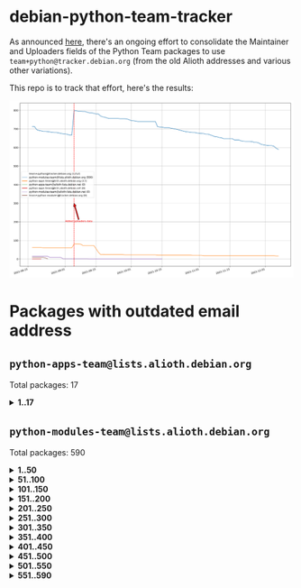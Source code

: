 # debian-python-team-tracker



As announced [here](https://lists.debian.org/debian-python/2021/08/msg00006.html), there's an ongoing effort to consolidate the Maintainer and Uploaders fields of the Python Team packages to use `team+python@tracker.debian.org` (from the old Alioth addresses and various other variations).



This repo is to track that effort, here's the results:



![Python team emails](images/python_team_emails.svg)


# Packages with outdated email address

## `python-apps-team@lists.alioth.debian.org`
Total packages: 17
<details>
<summary><b>1..17</b></summary>


| # | Package | Version |
| --- | --- | --- |
| 1 | [ctop](https://tracker.debian.org/ctop) | 1.0.0-2.1 |
| 2 | [cython](https://tracker.debian.org/cython) | 0.29.14-1 |
| 3 | [db2twitter](https://tracker.debian.org/db2twitter) | 0.6-1.1 |
| 4 | [dodgy](https://tracker.debian.org/dodgy) | 0.1.9-3 |
| 5 | [etm](https://tracker.debian.org/etm) | 3.2.30-1.1 |
| 6 | [firmware-microbit-micropython](https://tracker.debian.org/firmware-microbit-micropython) | 1.0.1-2 |
| 7 | [freealchemist](https://tracker.debian.org/freealchemist) | 0.5-1.1 |
| 8 | [kanboard-cli](https://tracker.debian.org/kanboard-cli) | 0.0.2-1.1 |
| 9 | [lightyears](https://tracker.debian.org/lightyears) | 1.4-2 |
| 10 | [muttdown](https://tracker.debian.org/muttdown) | 0.3.4-1 |
| 11 | [pipenv](https://tracker.debian.org/pipenv) | 11.9.0-1.1 |
| 12 | [prospector](https://tracker.debian.org/prospector) | 1.1.7-2 |
| 13 | [pybik](https://tracker.debian.org/pybik) | 3.0-3.1 |
| 14 | [retweet](https://tracker.debian.org/retweet) | 0.10-1.1 |
| 15 | [sen](https://tracker.debian.org/sen) | 0.6.1-0.1 |
| 16 | [sinntp](https://tracker.debian.org/sinntp) | 1.6-1.2 |
| 17 | [smem](https://tracker.debian.org/smem) | 1.5-1.1 |
</details>

## `python-modules-team@lists.alioth.debian.org`
Total packages: 590
<details>
<summary><b>1..50</b></summary>


| # | Package | Version |
| --- | --- | --- |
| 1 | [anorack](https://tracker.debian.org/anorack) | 0.2.7-1 |
| 2 | [anosql](https://tracker.debian.org/anosql) | 1.0.1-1 |
| 3 | [appdirs](https://tracker.debian.org/appdirs) | 1.4.4-1 |
| 4 | [asn1crypto](https://tracker.debian.org/asn1crypto) | 1.4.0-1 |
| 5 | [astral](https://tracker.debian.org/astral) | 1.6.1-2 |
| 6 | [authres](https://tracker.debian.org/authres) | 1.2.0-2 |
| 7 | [automat](https://tracker.debian.org/automat) | 20.2.0-1 |
| 8 | [azure-cosmos-table-python](https://tracker.debian.org/azure-cosmos-table-python) | 1.0.5+git20191025-5 |
| 9 | [bdist-nsi](https://tracker.debian.org/bdist-nsi) | 0.1.5-2 |
| 10 | [behave](https://tracker.debian.org/behave) | 1.2.6-3 |
| 11 | [bernhard](https://tracker.debian.org/bernhard) | 0.2.6-2 |
| 12 | [betamax](https://tracker.debian.org/betamax) | 0.8.1-2 |
| 13 | [bibtexparser](https://tracker.debian.org/bibtexparser) | 1.1.0+ds-3 |
| 14 | [binaryornot](https://tracker.debian.org/binaryornot) | 0.4.4+dfsg-4 |
| 15 | [bitstruct](https://tracker.debian.org/bitstruct) | 8.9.0-1 |
| 16 | [case](https://tracker.debian.org/case) | 1.5.3+dfsg-3 |
| 17 | [cerealizer](https://tracker.debian.org/cerealizer) | 0.8.1-3 |
| 18 | [chardet](https://tracker.debian.org/chardet) | 4.0.0-1 |
| 19 | [chargebee-python](https://tracker.debian.org/chargebee-python) | 1.6.6-1 |
| 20 | [chargebee2-python](https://tracker.debian.org/chargebee2-python) | 2.7.3-1 |
| 21 | [circuits](https://tracker.debian.org/circuits) | 3.1.0+ds1-2 |
| 22 | [codicefiscale](https://tracker.debian.org/codicefiscale) | 0.9+ds0-2 |
| 23 | [colorclass](https://tracker.debian.org/colorclass) | 2.2.0-2.1 |
| 24 | [colorspacious](https://tracker.debian.org/colorspacious) | 1.1.2-2 |
| 25 | [commonmark](https://tracker.debian.org/commonmark) | 0.9.1-3 |
| 26 | [constantly](https://tracker.debian.org/constantly) | 15.1.0-2 |
| 27 | [contextlib2](https://tracker.debian.org/contextlib2) | 0.6.0.post1-1 |
| 28 | [cookiecutter](https://tracker.debian.org/cookiecutter) | 1.7.3-1 |
| 29 | [coreapi](https://tracker.debian.org/coreapi) | 2.3.3-4 |
| 30 | [coreschema](https://tracker.debian.org/coreschema) | 0.0.4-3 |
| 31 | [cov-core](https://tracker.debian.org/cov-core) | 1.15.0-3 |
| 32 | [cppy](https://tracker.debian.org/cppy) | 1.1.0-2 |
| 33 | [cram](https://tracker.debian.org/cram) | 0.7-4 |
| 34 | [cssutils](https://tracker.debian.org/cssutils) | 1.0.2-3 |
| 35 | [d2to1](https://tracker.debian.org/d2to1) | 0.2.12-2 |
| 36 | [deap](https://tracker.debian.org/deap) | 1.3.1-2 |
| 37 | [debiancontributors](https://tracker.debian.org/debiancontributors) | 0.7.8-2 |
| 38 | [devpi-common](https://tracker.debian.org/devpi-common) | 3.2.2-1.1 |
| 39 | [django-ajax-selects](https://tracker.debian.org/django-ajax-selects) | 1.7.0-3 |
| 40 | [django-anymail](https://tracker.debian.org/django-anymail) | 7.1.0-1 |
| 41 | [django-bitfield](https://tracker.debian.org/django-bitfield) | 1.9.6-2 |
| 42 | [django-dirtyfields](https://tracker.debian.org/django-dirtyfields) | 1.3.1-2 |
| 43 | [django-downloadview](https://tracker.debian.org/django-downloadview) | 2.1.1-1 |
| 44 | [django-environ](https://tracker.debian.org/django-environ) | 0.4.4-2 |
| 45 | [django-filter](https://tracker.debian.org/django-filter) | 2.4.0-1 |
| 46 | [django-hvad](https://tracker.debian.org/django-hvad) | 1.8.0-1.1 |
| 47 | [django-js-reverse](https://tracker.debian.org/django-js-reverse) | 0.7.3-1.1 |
| 48 | [django-macaddress](https://tracker.debian.org/django-macaddress) | 1.5.0-2 |
| 49 | [django-markupfield](https://tracker.debian.org/django-markupfield) | 2.0.0-1 |
| 50 | [django-memoize](https://tracker.debian.org/django-memoize) | 2.2.0+dfsg-1 |
</details>
<details>
<summary><b>51..100</b></summary>

| # | Package | Version |
| --- | --- | --- |
| 51 | [django-nose](https://tracker.debian.org/django-nose) | 1.4.6-2.1 |
| 52 | [django-notification](https://tracker.debian.org/django-notification) | 1.2.0-3 |
| 53 | [django-pagination](https://tracker.debian.org/django-pagination) | 1.0.7-4 |
| 54 | [django-paintstore](https://tracker.debian.org/django-paintstore) | 0.2-4 |
| 55 | [django-picklefield](https://tracker.debian.org/django-picklefield) | 3.0.1-1 |
| 56 | [django-pipeline](https://tracker.debian.org/django-pipeline) | 1.6.14-3 |
| 57 | [django-q](https://tracker.debian.org/django-q) | 1.2.1-1 |
| 58 | [django-recurrence](https://tracker.debian.org/django-recurrence) | 1.10.3-1 |
| 59 | [django-redis-sessions](https://tracker.debian.org/django-redis-sessions) | 0.6.1-2 |
| 60 | [django-simple-redis-admin](https://tracker.debian.org/django-simple-redis-admin) | 1.4.0-2 |
| 61 | [django-stronghold](https://tracker.debian.org/django-stronghold) | 0.3.0+debian-2 |
| 62 | [django-webpack-loader](https://tracker.debian.org/django-webpack-loader) | 0.6.0-2 |
| 63 | [django-websocket-redis](https://tracker.debian.org/django-websocket-redis) | 0.4.7-2 |
| 64 | [django-wkhtmltopdf](https://tracker.debian.org/django-wkhtmltopdf) | 3.3.0-1 |
| 65 | [django-xmlrpc](https://tracker.debian.org/django-xmlrpc) | 0.1.8-2 |
| 66 | [djangorestframework-api-key](https://tracker.debian.org/djangorestframework-api-key) | 2.0.0-2 |
| 67 | [dkimpy](https://tracker.debian.org/dkimpy) | 1.0.5-1 |
| 68 | [dnsdiag](https://tracker.debian.org/dnsdiag) | 1.7.0-1.1 |
| 69 | [dockerpty](https://tracker.debian.org/dockerpty) | 0.4.1-2 |
| 70 | [dominate](https://tracker.debian.org/dominate) | 2.3.1-2 |
| 71 | [drf-generators](https://tracker.debian.org/drf-generators) | 0.5.0-1 |
| 72 | [elasticsearch-curator](https://tracker.debian.org/elasticsearch-curator) | 5.8.1-1 |
| 73 | [enum34](https://tracker.debian.org/enum34) | 1.1.6-4 |
| 74 | [enzyme](https://tracker.debian.org/enzyme) | 0.4.1-2 |
| 75 | [exam](https://tracker.debian.org/exam) | 0.10.5-3 |
| 76 | [factory-boy](https://tracker.debian.org/factory-boy) | 2.11.1-3 |
| 77 | [faker](https://tracker.debian.org/faker) | 0.9.3-0.1 |
| 78 | [fakesleep](https://tracker.debian.org/fakesleep) | 0.1-2 |
| 79 | [fastchunking](https://tracker.debian.org/fastchunking) | 0.0.3-2 |
| 80 | [feedgenerator](https://tracker.debian.org/feedgenerator) | 1.9-2 |
| 81 | [flake8-polyfill](https://tracker.debian.org/flake8-polyfill) | 1.0.2-2 |
| 82 | [flask-api](https://tracker.debian.org/flask-api) | 1.1+dfsg-1.1 |
| 83 | [flask-babelex](https://tracker.debian.org/flask-babelex) | 0.9.4-1 |
| 84 | [flask-bcrypt](https://tracker.debian.org/flask-bcrypt) | 0.7.1-2 |
| 85 | [flask-compress](https://tracker.debian.org/flask-compress) | 1.4.0-3 |
| 86 | [flask-gravatar](https://tracker.debian.org/flask-gravatar) | 0.4.2-2 |
| 87 | [flask-htmlmin](https://tracker.debian.org/flask-htmlmin) | 1.3.2-2 |
| 88 | [flask-ldapconn](https://tracker.debian.org/flask-ldapconn) | 0.7.2-1.1 |
| 89 | [flask-limiter](https://tracker.debian.org/flask-limiter) | 1.0.1-2 |
| 90 | [flask-login](https://tracker.debian.org/flask-login) | 0.5.0-1 |
| 91 | [flask-mail](https://tracker.debian.org/flask-mail) | 0.9.1+dfsg1-1.1 |
| 92 | [flask-mongoengine](https://tracker.debian.org/flask-mongoengine) | 0.9.3-4 |
| 93 | [flask-multistatic](https://tracker.debian.org/flask-multistatic) | 1.0-2 |
| 94 | [flask-paranoid](https://tracker.debian.org/flask-paranoid) | 0.2.0-3.1 |
| 95 | [flask-script](https://tracker.debian.org/flask-script) | 2.0.6-2 |
| 96 | [flask-silk](https://tracker.debian.org/flask-silk) | 0.2-18 |
| 97 | [flask-wtf](https://tracker.debian.org/flask-wtf) | 0.14.3-1 |
| 98 | [flufl.bounce](https://tracker.debian.org/flufl.bounce) | 3.0.1-1 |
| 99 | [flufl.enum](https://tracker.debian.org/flufl.enum) | 4.1.1-3 |
| 100 | [flufl.i18n](https://tracker.debian.org/flufl.i18n) | 3.0.1-1 |
</details>
<details>
<summary><b>101..150</b></summary>

| # | Package | Version |
| --- | --- | --- |
| 101 | [flufl.lock](https://tracker.debian.org/flufl.lock) | 5.0.1-1 |
| 102 | [flufl.password](https://tracker.debian.org/flufl.password) | 1.3-3 |
| 103 | [flufl.testing](https://tracker.debian.org/flufl.testing) | 0.7-2 |
| 104 | [gerritlib](https://tracker.debian.org/gerritlib) | 0.8.0-2 |
| 105 | [gmplot](https://tracker.debian.org/gmplot) | 1.2.0-2 |
| 106 | [gtextfsm](https://tracker.debian.org/gtextfsm) | 1.1.0-2 |
| 107 | [gtts](https://tracker.debian.org/gtts) | 2.0.3-1 |
| 108 | [gtts-token](https://tracker.debian.org/gtts-token) | 1.1.3-1 |
| 109 | [guzzle-sphinx-theme](https://tracker.debian.org/guzzle-sphinx-theme) | 0.7.11-5 |
| 110 | [hachoir](https://tracker.debian.org/hachoir) | 3.1.0+dfsg-3 |
| 111 | [haproxy-log-analysis](https://tracker.debian.org/haproxy-log-analysis) | 2.0~b0-2 |
| 112 | [heapdict](https://tracker.debian.org/heapdict) | 1.0.1-1 |
| 113 | [hiro](https://tracker.debian.org/hiro) | 0.5-2 |
| 114 | [hypothesis-auto](https://tracker.debian.org/hypothesis-auto) | 1.1.4-2 |
| 115 | [importmagic](https://tracker.debian.org/importmagic) | 0.1.7-2 |
| 116 | [inflection](https://tracker.debian.org/inflection) | 0.3.1-2 |
| 117 | [isodate](https://tracker.debian.org/isodate) | 0.6.0-2 |
| 118 | [jaraco.itertools](https://tracker.debian.org/jaraco.itertools) | 2.0.1-4 |
| 119 | [javaproperties](https://tracker.debian.org/javaproperties) | 0.7.0-1 |
| 120 | [jpylyzer](https://tracker.debian.org/jpylyzer) | 2.0.0-3 |
| 121 | [json-tricks](https://tracker.debian.org/json-tricks) | 3.11.0-2 |
| 122 | [jsonhyperschema-codec](https://tracker.debian.org/jsonhyperschema-codec) | 1.0.3-2 |
| 123 | [junos-eznc](https://tracker.debian.org/junos-eznc) | 2.1.7-3 |
| 124 | [jupyter-sphinx-theme](https://tracker.debian.org/jupyter-sphinx-theme) | 0.0.6+ds1-10 |
| 125 | [kitchen](https://tracker.debian.org/kitchen) | 1.2.6-2 |
| 126 | [kivy](https://tracker.debian.org/kivy) | 1.11.0-2 |
| 127 | [lazr.delegates](https://tracker.debian.org/lazr.delegates) | 2.0.3-2 |
| 128 | [lazr.smtptest](https://tracker.debian.org/lazr.smtptest) | 2.0.3-2 |
| 129 | [lexicon](https://tracker.debian.org/lexicon) | 3.3.17-1 |
| 130 | [libthumbor](https://tracker.debian.org/libthumbor) | 1.3.3-2 |
| 131 | [logilab-constraint](https://tracker.debian.org/logilab-constraint) | 0.6.0-2 |
| 132 | [mako](https://tracker.debian.org/mako) | 1.1.3+ds1-2 |
| 133 | [manuel](https://tracker.debian.org/manuel) | 1.10.1-2 |
| 134 | [markupsafe](https://tracker.debian.org/markupsafe) | 1.1.1-1 |
| 135 | [mercurial-extension-utils](https://tracker.debian.org/mercurial-extension-utils) | 1.5.1-1 |
| 136 | [mercurial-extension-utils](https://tracker.debian.org/mercurial-extension-utils) | 1.5.1-3 |
| 137 | [mercurial-keyring](https://tracker.debian.org/mercurial-keyring) | 1.3.1-3 |
| 138 | [microsoft-authentication-extensions-for-python](https://tracker.debian.org/microsoft-authentication-extensions-for-python) | 0.3.0-1 |
| 139 | [milksnake](https://tracker.debian.org/milksnake) | 0.1.5-1 |
| 140 | [mimerender](https://tracker.debian.org/mimerender) | 0.6.0-2 |
| 141 | [mmllib](https://tracker.debian.org/mmllib) | 0.3.0.post1-2 |
| 142 | [mockldap](https://tracker.debian.org/mockldap) | 0.3.0-4 |
| 143 | [modernize](https://tracker.debian.org/modernize) | 0.7-2 |
| 144 | [moksha.common](https://tracker.debian.org/moksha.common) | 1.2.5-4 |
| 145 | [mrtparse](https://tracker.debian.org/mrtparse) | 1.6-2 |
| 146 | [musicbrainzngs](https://tracker.debian.org/musicbrainzngs) | 0.7.1-2 |
| 147 | [mutagen](https://tracker.debian.org/mutagen) | 1.45.1-2 |
| 148 | [mwic](https://tracker.debian.org/mwic) | 0.7.8-1 |
| 149 | [mysql-connector-python](https://tracker.debian.org/mysql-connector-python) | 8.0.15-2 |
| 150 | [nb2plots](https://tracker.debian.org/nb2plots) | 0.6-2 |
</details>
<details>
<summary><b>151..200</b></summary>

| # | Package | Version |
| --- | --- | --- |
| 151 | [netmiko](https://tracker.debian.org/netmiko) | 2.4.2-1 |
| 152 | [networkx](https://tracker.debian.org/networkx) | 2.5+ds-2 |
| 153 | [nose](https://tracker.debian.org/nose) | 1.3.7-6 |
| 154 | [nose2](https://tracker.debian.org/nose2) | 0.9.2-1 |
| 155 | [nose2-cov](https://tracker.debian.org/nose2-cov) | 1.0a4-3 |
| 156 | [ntplib](https://tracker.debian.org/ntplib) | 0.3.3-2 |
| 157 | [numpy-stl](https://tracker.debian.org/numpy-stl) | 2.9.0-1 |
| 158 | [numpydoc](https://tracker.debian.org/numpydoc) | 1.1.0-3 |
| 159 | [obsub](https://tracker.debian.org/obsub) | 0.2-4 |
| 160 | [okasha](https://tracker.debian.org/okasha) | 0.2.4-4 |
| 161 | [overpass](https://tracker.debian.org/overpass) | 0.7-1 |
| 162 | [pastescript](https://tracker.debian.org/pastescript) | 2.0.2-4 |
| 163 | [pcapy](https://tracker.debian.org/pcapy) | 0.11.4-2 |
| 164 | [pep8](https://tracker.debian.org/pep8) | 1.7.1-9 |
| 165 | [pep8-naming](https://tracker.debian.org/pep8-naming) | 0.10.0-1 |
| 166 | [pg8000](https://tracker.debian.org/pg8000) | 1.10.6-2 |
| 167 | [pidcat](https://tracker.debian.org/pidcat) | 2.1.0-4 |
| 168 | [pilkit](https://tracker.debian.org/pilkit) | 2.0-3 |
| 169 | [plastex](https://tracker.debian.org/plastex) | 2.1-2 |
| 170 | [portio](https://tracker.debian.org/portio) | 0.5-4 |
| 171 | [postgresfixture](https://tracker.debian.org/postgresfixture) | 0.4.2-1 |
| 172 | [power](https://tracker.debian.org/power) | 1.4+dfsg-4 |
| 173 | [pprintpp](https://tracker.debian.org/pprintpp) | 0.4.0-2 |
| 174 | [preggy](https://tracker.debian.org/preggy) | 1.4.4-1 |
| 175 | [prettytable](https://tracker.debian.org/prettytable) | 0.7.2-5 |
| 176 | [proxmoxer](https://tracker.debian.org/proxmoxer) | 1.0.3-2 |
| 177 | [ptable](https://tracker.debian.org/ptable) | 0.9.2-2 |
| 178 | [py-macaroon-bakery](https://tracker.debian.org/py-macaroon-bakery) | 1.3.1-1 |
| 179 | [py-radix](https://tracker.debian.org/py-radix) | 0.10.0-3 |
| 180 | [py3dns](https://tracker.debian.org/py3dns) | 3.2.1-1 |
| 181 | [pyasn1](https://tracker.debian.org/pyasn1) | 0.4.8-1 |
| 182 | [pybindgen](https://tracker.debian.org/pybindgen) | 0.20.0+dfsg1-2 |
| 183 | [pycairo](https://tracker.debian.org/pycairo) | 1.16.2-3 |
| 184 | [pycairo](https://tracker.debian.org/pycairo) | 1.16.2-4 |
| 185 | [pycallgraph](https://tracker.debian.org/pycallgraph) | 1.1.3-1.2 |
| 186 | [pycifrw](https://tracker.debian.org/pycifrw) | 4.4-2 |
| 187 | [pyclamd](https://tracker.debian.org/pyclamd) | 0.4.0-2 |
| 188 | [pycodestyle](https://tracker.debian.org/pycodestyle) | 2.6.0-1 |
| 189 | [pycxx](https://tracker.debian.org/pycxx) | 7.1.4-0.2 |
| 190 | [pydbus](https://tracker.debian.org/pydbus) | 0.6.0-4 |
| 191 | [pydenticon](https://tracker.debian.org/pydenticon) | 0.3.1-2 |
| 192 | [pydispatcher](https://tracker.debian.org/pydispatcher) | 2.0.5-2 |
| 193 | [pydle](https://tracker.debian.org/pydle) | 0.9.4-2 |
| 194 | [pyeapi](https://tracker.debian.org/pyeapi) | 0.8.1-2 |
| 195 | [pyee](https://tracker.debian.org/pyee) | 7.0.2-1 |
| 196 | [pyenchant](https://tracker.debian.org/pyenchant) | 3.2.0-1 |
| 197 | [pyfg](https://tracker.debian.org/pyfg) | 0.50-2 |
| 198 | [pyfiglet](https://tracker.debian.org/pyfiglet) | 0.8.0+dfsg-1 |
| 199 | [pyfribidi](https://tracker.debian.org/pyfribidi) | 0.12.0+repack-7 |
| 200 | [pygame](https://tracker.debian.org/pygame) | 1.9.6+dfsg-2 |
</details>
<details>
<summary><b>201..250</b></summary>

| # | Package | Version |
| --- | --- | --- |
| 201 | [pygeoif](https://tracker.debian.org/pygeoif) | 0.7-2 |
| 202 | [pygments](https://tracker.debian.org/pygments) | 2.3.1+dfsg-3 |
| 203 | [pygtail](https://tracker.debian.org/pygtail) | 0.6.1-2 |
| 204 | [pygtkspellcheck](https://tracker.debian.org/pygtkspellcheck) | 4.0.5-2 |
| 205 | [pyhamcrest](https://tracker.debian.org/pyhamcrest) | 1.9.0-3 |
| 206 | [pyinotify](https://tracker.debian.org/pyinotify) | 0.9.6-1.3 |
| 207 | [pyiosxr](https://tracker.debian.org/pyiosxr) | 0.52-1.1 |
| 208 | [pyjavaproperties](https://tracker.debian.org/pyjavaproperties) | 0.7-2 |
| 209 | [pyjokes](https://tracker.debian.org/pyjokes) | 0.5.0-3 |
| 210 | [pykcs11](https://tracker.debian.org/pykcs11) | 1.5.10-1 |
| 211 | [pylama](https://tracker.debian.org/pylama) | 7.4.3-3 |
| 212 | [pylibmc](https://tracker.debian.org/pylibmc) | 1.5.2-3 |
| 213 | [pylint-celery](https://tracker.debian.org/pylint-celery) | 0.3-5 |
| 214 | [pylint-common](https://tracker.debian.org/pylint-common) | 0.2.5-4 |
| 215 | [pylint-django](https://tracker.debian.org/pylint-django) | 2.0.13-1 |
| 216 | [pylint-flask](https://tracker.debian.org/pylint-flask) | 0.5-4 |
| 217 | [pylint-plugin-utils](https://tracker.debian.org/pylint-plugin-utils) | 0.6-1 |
| 218 | [pymacs](https://tracker.debian.org/pymacs) | 0.25-3 |
| 219 | [pymodbus](https://tracker.debian.org/pymodbus) | 2.1.0+dfsg-2 |
| 220 | [pynag](https://tracker.debian.org/pynag) | 1.1.2+dfsg-2 |
| 221 | [pynliner](https://tracker.debian.org/pynliner) | 0.8.0-2 |
| 222 | [pyopengl](https://tracker.debian.org/pyopengl) | 3.1.5+dfsg-1 |
| 223 | [pyparsing](https://tracker.debian.org/pyparsing) | 2.4.7-1 |
| 224 | [pyprind](https://tracker.debian.org/pyprind) | 2.11.2-2 |
| 225 | [pyquery](https://tracker.debian.org/pyquery) | 1.2.9-4 |
| 226 | [pyrad](https://tracker.debian.org/pyrad) | 2.1-2 |
| 227 | [pyrsistent](https://tracker.debian.org/pyrsistent) | 0.15.5-1 |
| 228 | [pysimplesoap](https://tracker.debian.org/pysimplesoap) | 1.16.2-3 |
| 229 | [pysmi](https://tracker.debian.org/pysmi) | 0.3.2-2 |
| 230 | [pysodium](https://tracker.debian.org/pysodium) | 0.7.0-2 |
| 231 | [pyspf](https://tracker.debian.org/pyspf) | 2.0.14-2 |
| 232 | [pysrt](https://tracker.debian.org/pysrt) | 1.0.1-2 |
| 233 | [pyssim](https://tracker.debian.org/pyssim) | 0.2-2 |
| 234 | [pytaglib](https://tracker.debian.org/pytaglib) | 0.3.6+dfsg-2 |
| 235 | [pytds](https://tracker.debian.org/pytds) | 1.10.0-1 |
| 236 | [pytest-arraydiff](https://tracker.debian.org/pytest-arraydiff) | 0.3-1 |
| 237 | [pytest-bdd](https://tracker.debian.org/pytest-bdd) | 3.2.1-1 |
| 238 | [pytest-cookies](https://tracker.debian.org/pytest-cookies) | 0.4.0-1 |
| 239 | [pytest-django](https://tracker.debian.org/pytest-django) | 3.5.1-1 |
| 240 | [pytest-expect](https://tracker.debian.org/pytest-expect) | 1.1.0-2 |
| 241 | [pytest-forked](https://tracker.debian.org/pytest-forked) | 1.3.0-1 |
| 242 | [pytest-httpbin](https://tracker.debian.org/pytest-httpbin) | 1.0.0-2 |
| 243 | [pytest-instafail](https://tracker.debian.org/pytest-instafail) | 0.4.2-1 |
| 244 | [pytest-remotedata](https://tracker.debian.org/pytest-remotedata) | 0.3.2-1 |
| 245 | [pytest-runner](https://tracker.debian.org/pytest-runner) | 2.11.1-1.2 |
| 246 | [pytest-sugar](https://tracker.debian.org/pytest-sugar) | 0.9.4-1 |
| 247 | [pytest-tornado](https://tracker.debian.org/pytest-tornado) | 0.8.1-1 |
| 248 | [pytest-vcr](https://tracker.debian.org/pytest-vcr) | 1.0.2-2 |
| 249 | [python-activipy](https://tracker.debian.org/python-activipy) | 0.1-7 |
| 250 | [python-adal](https://tracker.debian.org/python-adal) | 1.2.2-1 |
</details>
<details>
<summary><b>251..300</b></summary>

| # | Package | Version |
| --- | --- | --- |
| 251 | [python-aiohttp-session](https://tracker.debian.org/python-aiohttp-session) | 2.9.0-2 |
| 252 | [python-aioinflux](https://tracker.debian.org/python-aioinflux) | 0.9.0-2 |
| 253 | [python-aiomeasures](https://tracker.debian.org/python-aiomeasures) | 0.5.14-3 |
| 254 | [python-amqplib](https://tracker.debian.org/python-amqplib) | 1.0.2-2 |
| 255 | [python-apptools](https://tracker.debian.org/python-apptools) | 4.5.0-1.1 |
| 256 | [python-aptly](https://tracker.debian.org/python-aptly) | 0.12.10-2 |
| 257 | [python-args](https://tracker.debian.org/python-args) | 0.1.0-3 |
| 258 | [python-arpy](https://tracker.debian.org/python-arpy) | 1.1.1-4 |
| 259 | [python-astor](https://tracker.debian.org/python-astor) | 0.8.1-1 |
| 260 | [python-base58](https://tracker.debian.org/python-base58) | 1.0.3-1.1 |
| 261 | [python-bcdoc](https://tracker.debian.org/python-bcdoc) | 0.16.0-2 |
| 262 | [python-bioblend](https://tracker.debian.org/python-bioblend) | 0.7.0-3 |
| 263 | [python-bitbucket-api](https://tracker.debian.org/python-bitbucket-api) | 0.5.0-3 |
| 264 | [python-box](https://tracker.debian.org/python-box) | 3.4.6-2 |
| 265 | [python-btrees](https://tracker.debian.org/python-btrees) | 4.3.1-2 |
| 266 | [python-cachecontrol](https://tracker.debian.org/python-cachecontrol) | 0.12.6-1 |
| 267 | [python-can](https://tracker.debian.org/python-can) | 3.3.2.final~github-2 |
| 268 | [python-cement](https://tracker.debian.org/python-cement) | 2.10.0-2 |
| 269 | [python-cerberus](https://tracker.debian.org/python-cerberus) | 1.3.2-1 |
| 270 | [python-click-log](https://tracker.debian.org/python-click-log) | 0.2.1-2 |
| 271 | [python-clint](https://tracker.debian.org/python-clint) | 0.5.1-3 |
| 272 | [python-cluster](https://tracker.debian.org/python-cluster) | 1.3.3-3 |
| 273 | [python-cmarkgfm](https://tracker.debian.org/python-cmarkgfm) | 0.4.2-1 |
| 274 | [python-coloredlogs](https://tracker.debian.org/python-coloredlogs) | 7.3-2 |
| 275 | [python-colour](https://tracker.debian.org/python-colour) | 0.1.5-2 |
| 276 | [python-consul](https://tracker.debian.org/python-consul) | 0.7.1-1.1 |
| 277 | [python-cookies](https://tracker.debian.org/python-cookies) | 2.2.1-3 |
| 278 | [python-cpuinfo](https://tracker.debian.org/python-cpuinfo) | 5.0.0-2 |
| 279 | [python-crcmod](https://tracker.debian.org/python-crcmod) | 1.7+dfsg-2 |
| 280 | [python-cs](https://tracker.debian.org/python-cs) | 2.7.1-1 |
| 281 | [python-cssselect2](https://tracker.debian.org/python-cssselect2) | 0.3.0-1 |
| 282 | [python-dbfread](https://tracker.debian.org/python-dbfread) | 2.0.7-3 |
| 283 | [python-decorator](https://tracker.debian.org/python-decorator) | 4.4.2-2 |
| 284 | [python-demjson](https://tracker.debian.org/python-demjson) | 2.2.4-5 |
| 285 | [python-diaspy](https://tracker.debian.org/python-diaspy) | 0.6.0-2 |
| 286 | [python-dict2xml](https://tracker.debian.org/python-dict2xml) | 1.7.0-1 |
| 287 | [python-dictobj](https://tracker.debian.org/python-dictobj) | 0.4-4 |
| 288 | [python-distro](https://tracker.debian.org/python-distro) | 1.5.0-1 |
| 289 | [python-distutils-extra](https://tracker.debian.org/python-distutils-extra) | 2.45 |
| 290 | [python-django-casclient](https://tracker.debian.org/python-django-casclient) | 1.5.3-1 |
| 291 | [python-django-dbconn-retry](https://tracker.debian.org/python-django-dbconn-retry) | 0.1.5-1.1 |
| 292 | [python-django-etcd-settings](https://tracker.debian.org/python-django-etcd-settings) | 0.1.13+dfsg-3 |
| 293 | [python-django-gravatar2](https://tracker.debian.org/python-django-gravatar2) | 1.4.4-2 |
| 294 | [python-django-jsonfield](https://tracker.debian.org/python-django-jsonfield) | 1.4.0-2 |
| 295 | [python-django-push-notifications](https://tracker.debian.org/python-django-push-notifications) | 1.4.1-1 |
| 296 | [python-django-simple-history](https://tracker.debian.org/python-django-simple-history) | 2.7.0-1.1 |
| 297 | [python-django-split-settings](https://tracker.debian.org/python-django-split-settings) | 0.3.0-2 |
| 298 | [python-docutils](https://tracker.debian.org/python-docutils) | 0.16+dfsg-2 |
| 299 | [python-doubleratchet](https://tracker.debian.org/python-doubleratchet) | 0.6.0-2 |
| 300 | [python-dpkt](https://tracker.debian.org/python-dpkt) | 1.9.2-2 |
</details>
<details>
<summary><b>301..350</b></summary>

| # | Package | Version |
| --- | --- | --- |
| 301 | [python-easywebdav](https://tracker.debian.org/python-easywebdav) | 1.2.0-8 |
| 302 | [python-envisage](https://tracker.debian.org/python-envisage) | 4.9.0-2.1 |
| 303 | [python-envparse](https://tracker.debian.org/python-envparse) | 0.2.0-2 |
| 304 | [python-envs](https://tracker.debian.org/python-envs) | 1.2.6-1.1 |
| 305 | [python-epc](https://tracker.debian.org/python-epc) | 0.0.5-3 |
| 306 | [python-etcd](https://tracker.debian.org/python-etcd) | 0.4.5-2 |
| 307 | [python-ethtool](https://tracker.debian.org/python-ethtool) | 0.14-3 |
| 308 | [python-ewmh](https://tracker.debian.org/python-ewmh) | 0.1.6-2 |
| 309 | [python-exotel](https://tracker.debian.org/python-exotel) | 0.1.5-2 |
| 310 | [python-feather-format](https://tracker.debian.org/python-feather-format) | 0.3.1+dfsg1-4 |
| 311 | [python-flaky](https://tracker.debian.org/python-flaky) | 3.7.0-1 |
| 312 | [python-flask-marshmallow](https://tracker.debian.org/python-flask-marshmallow) | 0.10.1-4 |
| 313 | [python-flask-seeder](https://tracker.debian.org/python-flask-seeder) | 0.1~a2-2 |
| 314 | [python-ftputil](https://tracker.debian.org/python-ftputil) | 3.4-3 |
| 315 | [python-genty](https://tracker.debian.org/python-genty) | 1.3.2-1 |
| 316 | [python-geoip](https://tracker.debian.org/python-geoip) | 1.3.2-3 |
| 317 | [python-geoip2](https://tracker.debian.org/python-geoip2) | 2.9.0+dfsg1-2 |
| 318 | [python-getdns](https://tracker.debian.org/python-getdns) | 1.0.0~b1-2 |
| 319 | [python-gflags](https://tracker.debian.org/python-gflags) | 1.5.1-7 |
| 320 | [python-glob2](https://tracker.debian.org/python-glob2) | 0.5-3 |
| 321 | [python-hashids](https://tracker.debian.org/python-hashids) | 1.3.1-1 |
| 322 | [python-hidapi](https://tracker.debian.org/python-hidapi) | 0.9.0.post3-2 |
| 323 | [python-hiredis](https://tracker.debian.org/python-hiredis) | 1.0.1-1 |
| 324 | [python-hpilo](https://tracker.debian.org/python-hpilo) | 4.3-3 |
| 325 | [python-html2text](https://tracker.debian.org/python-html2text) | 2020.1.16-1 |
| 326 | [python-http-parser](https://tracker.debian.org/python-http-parser) | 0.9.0-1 |
| 327 | [python-httptools](https://tracker.debian.org/python-httptools) | 0.1.1-1 |
| 328 | [python-icalendar](https://tracker.debian.org/python-icalendar) | 4.0.3-4 |
| 329 | [python-idna](https://tracker.debian.org/python-idna) | 2.10-1 |
| 330 | [python-iniparse](https://tracker.debian.org/python-iniparse) | 0.4-3 |
| 331 | [python-ipaddr](https://tracker.debian.org/python-ipaddr) | 2.2.0-4 |
| 332 | [python-ipaddress](https://tracker.debian.org/python-ipaddress) | 1.0.23-1 |
| 333 | [python-ipfix](https://tracker.debian.org/python-ipfix) | 0.9.7-2 |
| 334 | [python-irodsclient](https://tracker.debian.org/python-irodsclient) | 0.8.1-2 |
| 335 | [python-isc-dhcp-leases](https://tracker.debian.org/python-isc-dhcp-leases) | 0.9.1-2 |
| 336 | [python-iso3166](https://tracker.debian.org/python-iso3166) | 0.8.git20170319-2 |
| 337 | [python-isoweek](https://tracker.debian.org/python-isoweek) | 1.3.3-3 |
| 338 | [python-jmespath](https://tracker.debian.org/python-jmespath) | 0.10.0-1 |
| 339 | [python-jsonrpc](https://tracker.debian.org/python-jsonrpc) | 1.13.0-1 |
| 340 | [python-junit-xml](https://tracker.debian.org/python-junit-xml) | 1.9-1 |
| 341 | [python-kanboard](https://tracker.debian.org/python-kanboard) | 1.0.1-1.1 |
| 342 | [python-langdetect](https://tracker.debian.org/python-langdetect) | 1.0.7-4 |
| 343 | [python-ldap](https://tracker.debian.org/python-ldap) | 3.2.0-4 |
| 344 | [python-ldapdomaindump](https://tracker.debian.org/python-ldapdomaindump) | 0.9.3-1 |
| 345 | [python-libguess](https://tracker.debian.org/python-libguess) | 1.1-4 |
| 346 | [python-logfury](https://tracker.debian.org/python-logfury) | 0.1.2-4 |
| 347 | [python-lupa](https://tracker.debian.org/python-lupa) | 1.9+dfsg-1 |
| 348 | [python-mailer](https://tracker.debian.org/python-mailer) | 0.8.1-4 |
| 349 | [python-mastodon](https://tracker.debian.org/python-mastodon) | 1.5.1-1 |
| 350 | [python-mccabe](https://tracker.debian.org/python-mccabe) | 0.6.1-3 |
</details>
<details>
<summary><b>351..400</b></summary>

| # | Package | Version |
| --- | --- | --- |
| 351 | [python-measurement](https://tracker.debian.org/python-measurement) | 2.0.1-2 |
| 352 | [python-mechanize](https://tracker.debian.org/python-mechanize) | 1:0.4.5-2 |
| 353 | [python-meld3](https://tracker.debian.org/python-meld3) | 1.0.2-3 |
| 354 | [python-mnemonic](https://tracker.debian.org/python-mnemonic) | 0.19-1 |
| 355 | [python-model-mommy](https://tracker.debian.org/python-model-mommy) | 1.6.0-2 |
| 356 | [python-morris](https://tracker.debian.org/python-morris) | 1.2-2 |
| 357 | [python-mpegdash](https://tracker.debian.org/python-mpegdash) | 0.2.0-1 |
| 358 | [python-msrestazure](https://tracker.debian.org/python-msrestazure) | 0.6.2-1 |
| 359 | [python-multidict](https://tracker.debian.org/python-multidict) | 5.1.0-1 |
| 360 | [python-munch](https://tracker.debian.org/python-munch) | 2.3.2-2 |
| 361 | [python-murmurhash](https://tracker.debian.org/python-murmurhash) | 1.0.2-1 |
| 362 | [python-nacl](https://tracker.debian.org/python-nacl) | 1.4.0-1 |
| 363 | [python-nine](https://tracker.debian.org/python-nine) | 1.1.0-1 |
| 364 | [python-noise](https://tracker.debian.org/python-noise) | 1.2.3-3 |
| 365 | [python-notify2](https://tracker.debian.org/python-notify2) | 0.3-4 |
| 366 | [python-ntlm-auth](https://tracker.debian.org/python-ntlm-auth) | 1.4.0-1 |
| 367 | [python-oauth](https://tracker.debian.org/python-oauth) | 1.0.1-6 |
| 368 | [python-offtrac](https://tracker.debian.org/python-offtrac) | 0.1.0-2.1 |
| 369 | [python-ofxclient](https://tracker.debian.org/python-ofxclient) | 2.0.4-2 |
| 370 | [python-opcua](https://tracker.debian.org/python-opcua) | 0.98.11-1 |
| 371 | [python-openid-cla](https://tracker.debian.org/python-openid-cla) | 1.2-2 |
| 372 | [python-openid-teams](https://tracker.debian.org/python-openid-teams) | 1.2-2 |
| 373 | [python-openidc-client](https://tracker.debian.org/python-openidc-client) | 0.6.0-1.1 |
| 374 | [python-opentimestamps](https://tracker.debian.org/python-opentimestamps) | 0.4.1-1 |
| 375 | [python-padme](https://tracker.debian.org/python-padme) | 1.1.1-3 |
| 376 | [python-pampy](https://tracker.debian.org/python-pampy) | 1.8.4-2 |
| 377 | [python-pamqp](https://tracker.debian.org/python-pamqp) | 2.3.0-2 |
| 378 | [python-parse-type](https://tracker.debian.org/python-parse-type) | 0.3.4-3 |
| 379 | [python-path-and-address](https://tracker.debian.org/python-path-and-address) | 2.0.1-2 |
| 380 | [python-pathtools](https://tracker.debian.org/python-pathtools) | 0.1.2-4 |
| 381 | [python-paypal](https://tracker.debian.org/python-paypal) | 1.2.5-3 |
| 382 | [python-peakutils](https://tracker.debian.org/python-peakutils) | 1.3.3+ds-2 |
| 383 | [python-pem](https://tracker.debian.org/python-pem) | 19.1.0-1 |
| 384 | [python-persistent](https://tracker.debian.org/python-persistent) | 4.6.4-0.2 |
| 385 | [python-pex](https://tracker.debian.org/python-pex) | 1.1.14-3.1 |
| 386 | [python-pgbouncer](https://tracker.debian.org/python-pgbouncer) | 0.0.9-3 |
| 387 | [python-pgpdump](https://tracker.debian.org/python-pgpdump) | 1.5-2 |
| 388 | [python-pgspecial](https://tracker.debian.org/python-pgspecial) | 1.11.10+dfsg1-1 |
| 389 | [python-phonenumbers](https://tracker.debian.org/python-phonenumbers) | 8.12.1-1 |
| 390 | [python-picklable-itertools](https://tracker.debian.org/python-picklable-itertools) | 0.1.1-3 |
| 391 | [python-plaster](https://tracker.debian.org/python-plaster) | 1.0-2 |
| 392 | [python-plaster-pastedeploy](https://tracker.debian.org/python-plaster-pastedeploy) | 0.5-3 |
| 393 | [python-prctl](https://tracker.debian.org/python-prctl) | 1.7-2 |
| 394 | [python-preshed](https://tracker.debian.org/python-preshed) | 3.0.2-1 |
| 395 | [python-pretend](https://tracker.debian.org/python-pretend) | 1.0.9-1 |
| 396 | [python-prettylog](https://tracker.debian.org/python-prettylog) | 0.1.0-2 |
| 397 | [python-priority](https://tracker.debian.org/python-priority) | 1.3.0-3 |
| 398 | [python-progress](https://tracker.debian.org/python-progress) | 1.5-1 |
| 399 | [python-progressbar](https://tracker.debian.org/python-progressbar) | 2.5-2 |
| 400 | [python-prov](https://tracker.debian.org/python-prov) | 1.5.2-2 |
</details>
<details>
<summary><b>401..450</b></summary>

| # | Package | Version |
| --- | --- | --- |
| 401 | [python-pskc](https://tracker.debian.org/python-pskc) | 1.1-3 |
| 402 | [python-publicsuffix2](https://tracker.debian.org/python-publicsuffix2) | 2.20191221-2 |
| 403 | [python-py-zipkin](https://tracker.debian.org/python-py-zipkin) | 0.15.0-1.1 |
| 404 | [python-pyasn1-modules](https://tracker.debian.org/python-pyasn1-modules) | 0.2.1-1 |
| 405 | [python-pyface](https://tracker.debian.org/python-pyface) | 6.1.2-2 |
| 406 | [python-pyftpdlib](https://tracker.debian.org/python-pyftpdlib) | 1.5.4-2 |
| 407 | [python-pygerrit2](https://tracker.debian.org/python-pygerrit2) | 2.0.4-2 |
| 408 | [python-pygtrie](https://tracker.debian.org/python-pygtrie) | 2.2-1.1 |
| 409 | [python-pypump](https://tracker.debian.org/python-pypump) | 0.7-3 |
| 410 | [python-pysnmp4-apps](https://tracker.debian.org/python-pysnmp4-apps) | 0.3.2-2.2 |
| 411 | [python-pysnmp4-mibs](https://tracker.debian.org/python-pysnmp4-mibs) | 0.1.3-3 |
| 412 | [python-pytest-benchmark](https://tracker.debian.org/python-pytest-benchmark) | 3.2.2-2 |
| 413 | [python-pyvmomi](https://tracker.debian.org/python-pyvmomi) | 6.7.1-3 |
| 414 | [python-qtpy](https://tracker.debian.org/python-qtpy) | 1.9.0-3 |
| 415 | [python-rarfile](https://tracker.debian.org/python-rarfile) | 3.1-1 |
| 416 | [python-ratelimiter](https://tracker.debian.org/python-ratelimiter) | 1.2.0.post0-1 |
| 417 | [python-redisearch-py](https://tracker.debian.org/python-redisearch-py) | 1.0.0-1 |
| 418 | [python-releases](https://tracker.debian.org/python-releases) | 1.6.3-1 |
| 419 | [python-repoze.lru](https://tracker.debian.org/python-repoze.lru) | 0.7-2 |
| 420 | [python-repoze.sphinx.autointerface](https://tracker.debian.org/python-repoze.sphinx.autointerface) | 0.8-0.2 |
| 421 | [python-repoze.tm2](https://tracker.debian.org/python-repoze.tm2) | 2.0-2 |
| 422 | [python-requests-cache](https://tracker.debian.org/python-requests-cache) | 0.5.2-1 |
| 423 | [python-requests-ntlm](https://tracker.debian.org/python-requests-ntlm) | 1.1.0-1.1 |
| 424 | [python-requirements-detector](https://tracker.debian.org/python-requirements-detector) | 0.6-2 |
| 425 | [python-restless](https://tracker.debian.org/python-restless) | 2.1.1-2 |
| 426 | [python-roman](https://tracker.debian.org/python-roman) | 2.0.0-4 |
| 427 | [python-rpaths](https://tracker.debian.org/python-rpaths) | 0.13-1.1 |
| 428 | [python-rply](https://tracker.debian.org/python-rply) | 0.7.7-2 |
| 429 | [python-schedutils](https://tracker.debian.org/python-schedutils) | 0.6-2.1 |
| 430 | [python-schema](https://tracker.debian.org/python-schema) | 0.6.7-3 |
| 431 | [python-schroot](https://tracker.debian.org/python-schroot) | 0.4-4 |
| 432 | [python-scp](https://tracker.debian.org/python-scp) | 0.13.0-2 |
| 433 | [python-scrapy-djangoitem](https://tracker.debian.org/python-scrapy-djangoitem) | 1.1.1-4 |
| 434 | [python-scripttest](https://tracker.debian.org/python-scripttest) | 1.3-3 |
| 435 | [python-scruffy](https://tracker.debian.org/python-scruffy) | 0.3.3-2 |
| 436 | [python-sdnotify](https://tracker.debian.org/python-sdnotify) | 0.3.1-2 |
| 437 | [python-serverfiles](https://tracker.debian.org/python-serverfiles) | 0.3.0-1 |
| 438 | [python-service-identity](https://tracker.debian.org/python-service-identity) | 18.1.0-6 |
| 439 | [python-sexpdata](https://tracker.debian.org/python-sexpdata) | 0.0.3-2 |
| 440 | [python-shade](https://tracker.debian.org/python-shade) | 1.30.0-3 |
| 441 | [python-shellescape](https://tracker.debian.org/python-shellescape) | 3.4.1-4 |
| 442 | [python-simpy](https://tracker.debian.org/python-simpy) | 2.3.1+dfsg-2 |
| 443 | [python-simpy3](https://tracker.debian.org/python-simpy3) | 3.0.11-2 |
| 444 | [python-slimmer](https://tracker.debian.org/python-slimmer) | 0.1.30-8 |
| 445 | [python-slugify](https://tracker.debian.org/python-slugify) | 4.0.0-1 |
| 446 | [python-smstrade](https://tracker.debian.org/python-smstrade) | 0.2.4-6 |
| 447 | [python-socketpool](https://tracker.debian.org/python-socketpool) | 0.5.3-5 |
| 448 | [python-sphinx-issues](https://tracker.debian.org/python-sphinx-issues) | 1.2.0-2 |
| 449 | [python-spur](https://tracker.debian.org/python-spur) | 0.3.21-1 |
| 450 | [python-srp](https://tracker.debian.org/python-srp) | 1.0.15-1 |
</details>
<details>
<summary><b>451..500</b></summary>

| # | Package | Version |
| --- | --- | --- |
| 451 | [python-statsd](https://tracker.debian.org/python-statsd) | 3.3.0-2 |
| 452 | [python-stopit](https://tracker.debian.org/python-stopit) | 1.1.2-1 |
| 453 | [python-structlog](https://tracker.debian.org/python-structlog) | 20.1.0-1 |
| 454 | [python-sunlight](https://tracker.debian.org/python-sunlight) | 1.1.5-3 |
| 455 | [python-suntime](https://tracker.debian.org/python-suntime) | 1.2.5-2 |
| 456 | [python-tblib](https://tracker.debian.org/python-tblib) | 1.7.0-1 |
| 457 | [python-tempita](https://tracker.debian.org/python-tempita) | 0.5.2-6 |
| 458 | [python-tesserocr](https://tracker.debian.org/python-tesserocr) | 2.5.0-1 |
| 459 | [python-test-server](https://tracker.debian.org/python-test-server) | 0.0.27-2 |
| 460 | [python-testing.common.database](https://tracker.debian.org/python-testing.common.database) | 2.0.0-2 |
| 461 | [python-testing.mysqld](https://tracker.debian.org/python-testing.mysqld) | 1.4.0-4 |
| 462 | [python-testing.postgresql](https://tracker.debian.org/python-testing.postgresql) | 1.3.0-2 |
| 463 | [python-thriftpy](https://tracker.debian.org/python-thriftpy) | 0.3.9+ds1-1 |
| 464 | [python-timeline](https://tracker.debian.org/python-timeline) | 0.0.7-2 |
| 465 | [python-tinycss](https://tracker.debian.org/python-tinycss) | 0.4-3 |
| 466 | [python-tinycss2](https://tracker.debian.org/python-tinycss2) | 1.0.2-1 |
| 467 | [python-tktreectrl](https://tracker.debian.org/python-tktreectrl) | 2.0.2-3 |
| 468 | [python-toml](https://tracker.debian.org/python-toml) | 0.10.1-1 |
| 469 | [python-traits](https://tracker.debian.org/python-traits) | 5.2.0-2 |
| 470 | [python-traitsui](https://tracker.debian.org/python-traitsui) | 6.1.3-3 |
| 471 | [python-translationstring](https://tracker.debian.org/python-translationstring) | 1.4-1 |
| 472 | [python-trie](https://tracker.debian.org/python-trie) | 0.2+ds-2 |
| 473 | [python-twitter](https://tracker.debian.org/python-twitter) | 3.3-2 |
| 474 | [python-typeguard](https://tracker.debian.org/python-typeguard) | 2.2.2-1.1 |
| 475 | [python-tzlocal](https://tracker.debian.org/python-tzlocal) | 2.1-1 |
| 476 | [python-udatetime](https://tracker.debian.org/python-udatetime) | 0.0.16-4 |
| 477 | [python-unicodecsv](https://tracker.debian.org/python-unicodecsv) | 0.14.1-2 |
| 478 | [python-unidiff](https://tracker.debian.org/python-unidiff) | 0.5.5-2 |
| 479 | [python-urlobject](https://tracker.debian.org/python-urlobject) | 2.4.3-3 |
| 480 | [python-urwidtrees](https://tracker.debian.org/python-urwidtrees) | 1.0.3.dev0-1 |
| 481 | [python-utils](https://tracker.debian.org/python-utils) | 2.3.0-2 |
| 482 | [python-vagrant](https://tracker.debian.org/python-vagrant) | 0.5.15-3 |
| 483 | [python-venusian](https://tracker.debian.org/python-venusian) | 3.0.0-1 |
| 484 | [python-vobject](https://tracker.debian.org/python-vobject) | 0.9.6.1-0.2 |
| 485 | [python-webencodings](https://tracker.debian.org/python-webencodings) | 0.5.1-2 |
| 486 | [python-webob](https://tracker.debian.org/python-webob) | 1:1.8.6-1.1 |
| 487 | [python-wget](https://tracker.debian.org/python-wget) | 3.2-3 |
| 488 | [python-wheezy.template](https://tracker.debian.org/python-wheezy.template) | 0.1.167-2 |
| 489 | [python-whoosh](https://tracker.debian.org/python-whoosh) | 2.7.4+git6-g9134ad92-5 |
| 490 | [python-wither](https://tracker.debian.org/python-wither) | 1.1-2 |
| 491 | [python-wsgilog](https://tracker.debian.org/python-wsgilog) | 0.3.1-3 |
| 492 | [python-x3dh](https://tracker.debian.org/python-x3dh) | 0.5.8-2 |
| 493 | [python-xeddsa](https://tracker.debian.org/python-xeddsa) | 0.4.6-2 |
| 494 | [python-yaswfp](https://tracker.debian.org/python-yaswfp) | 0.9.3-1.1 |
| 495 | [python-zc.customdoctests](https://tracker.debian.org/python-zc.customdoctests) | 1.0.1-2 |
| 496 | [python-zipp](https://tracker.debian.org/python-zipp) | 1.0.0-3 |
| 497 | [python-zxcvbn](https://tracker.debian.org/python-zxcvbn) | 4.4.28-2 |
| 498 | [python3-proselint](https://tracker.debian.org/python3-proselint) | 0.10.2-2 |
| 499 | [pythondialog](https://tracker.debian.org/pythondialog) | 3.5.1-1 |
| 500 | [pythonmagick](https://tracker.debian.org/pythonmagick) | 0.9.19-6 |
</details>
<details>
<summary><b>501..550</b></summary>

| # | Package | Version |
| --- | --- | --- |
| 501 | [pytoml](https://tracker.debian.org/pytoml) | 0.1.21-1 |
| 502 | [pyuca](https://tracker.debian.org/pyuca) | 1.2-2 |
| 503 | [pyutilib](https://tracker.debian.org/pyutilib) | 5.8.0-1 |
| 504 | [pywavelets](https://tracker.debian.org/pywavelets) | 1.1.1-1 |
| 505 | [pywinrm](https://tracker.debian.org/pywinrm) | 0.3.0-2 |
| 506 | [quark-sphinx-theme](https://tracker.debian.org/quark-sphinx-theme) | 0.5.1-2 |
| 507 | [readlike](https://tracker.debian.org/readlike) | 0.1.3-1.1 |
| 508 | [recommonmark](https://tracker.debian.org/recommonmark) | 0.6.0+ds-1 |
| 509 | [redis-py-cluster](https://tracker.debian.org/redis-py-cluster) | 2.0.0-1 |
| 510 | [reentry](https://tracker.debian.org/reentry) | 1.3.1-1 |
| 511 | [reparser](https://tracker.debian.org/reparser) | 1.4.3-1 |
| 512 | [requests-aws](https://tracker.debian.org/requests-aws) | 0.1.5-2 |
| 513 | [restrictedpython](https://tracker.debian.org/restrictedpython) | 4.0~b3-2 |
| 514 | [ripe-atlas-cousteau](https://tracker.debian.org/ripe-atlas-cousteau) | 1.4.2-3 |
| 515 | [ripe-atlas-sagan](https://tracker.debian.org/ripe-atlas-sagan) | 1.2.2-2 |
| 516 | [robot-detection](https://tracker.debian.org/robot-detection) | 0.4.0-2 |
| 517 | [routes](https://tracker.debian.org/routes) | 2.5.1-1 |
| 518 | [sgmllib3k](https://tracker.debian.org/sgmllib3k) | 1.0.0-3 |
| 519 | [simplegeneric](https://tracker.debian.org/simplegeneric) | 0.8.1-3 |
| 520 | [singledispatch](https://tracker.debian.org/singledispatch) | 3.4.0.3-3 |
| 521 | [sireader](https://tracker.debian.org/sireader) | 1.1.1-2 |
| 522 | [sleekxmpp](https://tracker.debian.org/sleekxmpp) | 1.3.3-6 |
| 523 | [slimit](https://tracker.debian.org/slimit) | 0.8.1-4 |
| 524 | [smartypants](https://tracker.debian.org/smartypants) | 2.0.0-2 |
| 525 | [social-auth-app-django](https://tracker.debian.org/social-auth-app-django) | 3.1.0-2.1 |
| 526 | [social-auth-core](https://tracker.debian.org/social-auth-core) | 3.1.0-1.1 |
| 527 | [sortedcollections](https://tracker.debian.org/sortedcollections) | 1.0.1-1 |
| 528 | [sortedcontainers](https://tracker.debian.org/sortedcontainers) | 2.1.0-2 |
| 529 | [sparql-wrapper-python](https://tracker.debian.org/sparql-wrapper-python) | 1.8.5-1 |
| 530 | [speaklater](https://tracker.debian.org/speaklater) | 1.3-5 |
| 531 | [sphinx](https://tracker.debian.org/sphinx) | 1.8.5-2 |
| 532 | [sphinx](https://tracker.debian.org/sphinx) | 1.8.5-3 |
| 533 | [sphinx](https://tracker.debian.org/sphinx) | 1.8.5-4 |
| 534 | [sphinx](https://tracker.debian.org/sphinx) | 1.8.5-5 |
| 535 | [sphinx](https://tracker.debian.org/sphinx) | 1.8.5-7 |
| 536 | [sphinx](https://tracker.debian.org/sphinx) | 1.8.5-9 |
| 537 | [sphinx](https://tracker.debian.org/sphinx) | 2.4.3-2 |
| 538 | [sphinx](https://tracker.debian.org/sphinx) | 2.4.3-4 |
| 539 | [sphinx](https://tracker.debian.org/sphinx) | 3.2.1-1 |
| 540 | [sphinx-autorun](https://tracker.debian.org/sphinx-autorun) | 1.1.0-3.1 |
| 541 | [sphinx-celery](https://tracker.debian.org/sphinx-celery) | 2.0.0-1 |
| 542 | [sphinx-intl](https://tracker.debian.org/sphinx-intl) | 2.0.1-2 |
| 543 | [sphinxcontrib-devhelp](https://tracker.debian.org/sphinxcontrib-devhelp) | 1.0.2-2 |
| 544 | [sphinxcontrib-doxylink](https://tracker.debian.org/sphinxcontrib-doxylink) | 1.5-1 |
| 545 | [sphinxcontrib-log-cabinet](https://tracker.debian.org/sphinxcontrib-log-cabinet) | 1.0.1-2 |
| 546 | [sphinxcontrib-qthelp](https://tracker.debian.org/sphinxcontrib-qthelp) | 1.0.3-2 |
| 547 | [sphinxcontrib-rubydomain](https://tracker.debian.org/sphinxcontrib-rubydomain) | 0.1~dev-20100804-2 |
| 548 | [sphinxcontrib-websupport](https://tracker.debian.org/sphinxcontrib-websupport) | 1.2.4-1 |
| 549 | [sphinxtesters](https://tracker.debian.org/sphinxtesters) | 0.2.3-1 |
| 550 | [sqlalchemy](https://tracker.debian.org/sqlalchemy) | 1.3.15+ds1-1 |
</details>
<details>
<summary><b>551..590</b></summary>

| # | Package | Version |
| --- | --- | --- |
| 551 | [sshpubkeys](https://tracker.debian.org/sshpubkeys) | 3.1.0-2.1 |
| 552 | [sshtunnel](https://tracker.debian.org/sshtunnel) | 0.1.4-2 |
| 553 | [stardicter](https://tracker.debian.org/stardicter) | 1.2-1 |
| 554 | [straight.plugin](https://tracker.debian.org/straight.plugin) | 1.4.1-3 |
| 555 | [stsci.distutils](https://tracker.debian.org/stsci.distutils) | 0.3.7-5 |
| 556 | [subvertpy](https://tracker.debian.org/subvertpy) | 0.11.0~git20191228+2423bf1-3 |
| 557 | [tagpy](https://tracker.debian.org/tagpy) | 2013.1-7 |
| 558 | [terminaltables](https://tracker.debian.org/terminaltables) | 3.1.0-3 |
| 559 | [texext](https://tracker.debian.org/texext) | 0.6.6-2 |
| 560 | [tinydb](https://tracker.debian.org/tinydb) | 3.15.2-2 |
| 561 | [tldextract](https://tracker.debian.org/tldextract) | 2.2.1-1 |
| 562 | [translation-finder](https://tracker.debian.org/translation-finder) | 1.0-1 |
| 563 | [transmissionrpc](https://tracker.debian.org/transmissionrpc) | 0.11-4 |
| 564 | [twodict](https://tracker.debian.org/twodict) | 1.2-2 |
| 565 | [txws](https://tracker.debian.org/txws) | 0.9.1-4 |
| 566 | [txzmq](https://tracker.debian.org/txzmq) | 0.8.0-2 |
| 567 | [typogrify](https://tracker.debian.org/typogrify) | 1:2.0.7-2 |
| 568 | [u-msgpack-python](https://tracker.debian.org/u-msgpack-python) | 2.3.0-2 |
| 569 | [utidylib](https://tracker.debian.org/utidylib) | 0.5-3 |
| 570 | [validators](https://tracker.debian.org/validators) | 0.14.2-2 |
| 571 | [vcr.py](https://tracker.debian.org/vcr.py) | 4.0.2-1 |
| 572 | [vim-autopep8](https://tracker.debian.org/vim-autopep8) | 1.2.0-2 |
| 573 | [vsts-cd-manager](https://tracker.debian.org/vsts-cd-manager) | 1.0.2-3 |
| 574 | [wchartype](https://tracker.debian.org/wchartype) | 0.1-2 |
| 575 | [wcwidth](https://tracker.debian.org/wcwidth) | 0.1.9+dfsg1-2 |
| 576 | [webpy](https://tracker.debian.org/webpy) | 1:0.61-1 |
| 577 | [wheel](https://tracker.debian.org/wheel) | 0.34.2-1 |
| 578 | [whichcraft](https://tracker.debian.org/whichcraft) | 0.4.1-2 |
| 579 | [wikitrans](https://tracker.debian.org/wikitrans) | 1.3-1 |
| 580 | [willow](https://tracker.debian.org/willow) | 1.4-1 |
| 581 | [wlc](https://tracker.debian.org/wlc) | 1.2-1 |
| 582 | [wokkel](https://tracker.debian.org/wokkel) | 18.0.0-3.1 |
| 583 | [wsgiproxy2](https://tracker.debian.org/wsgiproxy2) | 0.4.5-1.1 |
| 584 | [wtf-peewee](https://tracker.debian.org/wtf-peewee) | 3.0.0+dfsg-2 |
| 585 | [wtforms](https://tracker.debian.org/wtforms) | 2.2.1-2 |
| 586 | [xhtml2pdf](https://tracker.debian.org/xhtml2pdf) | 0.2.4-1 |
| 587 | [xlwt](https://tracker.debian.org/xlwt) | 1.3.0-3 |
| 588 | [zc.lockfile](https://tracker.debian.org/zc.lockfile) | 2.0-1 |
| 589 | [zict](https://tracker.debian.org/zict) | 2.0.0-1 |
| 590 | [zope.deprecation](https://tracker.debian.org/zope.deprecation) | 4.4.0-4 |
</details>
